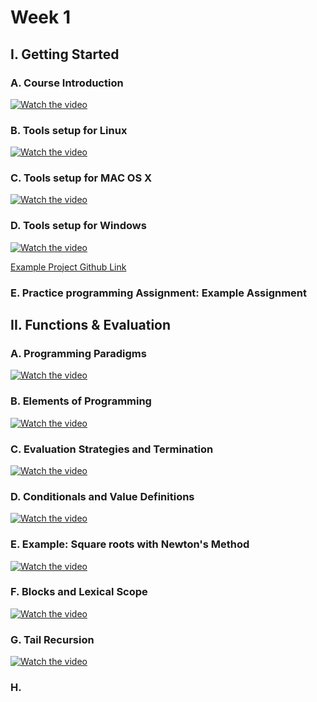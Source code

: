 # Week 1

## I. Getting Started

### A. Course Introduction

[![Watch the video](https://raw.githubusercontent.com/swoldetsadick/scala/master/front.png)](https://d3c33hcgiwev3.cloudfront.net/intro-720p.be8581cf6c1580d2affb5b5a612cd947/full/540p/index.mp4?Expires=1539820800&Signature=TUtwVCGYTolzV5GBsXF3x7EtMui5BqdC-8dRaa047FwwBP0DnTN1YMQPr37u1Iunr4rMKT-Wn-C6ZcNwGYGPzdXZq1PMB1RFdjqL0ihxKqD~39cF4GkuptJQOiZTa~JW1Z-4Bih7pLNOP8ZPMJI1M3Ap9JLI-svDGiLl8J7gw2k_&Key-Pair-Id=APKAJLTNE6QMUY6HBC5A)

### B. Tools setup for Linux

[![Watch the video](https://raw.githubusercontent.com/swoldetsadick/scala/master/front.png)](https://d3c33hcgiwev3.cloudfront.net/qHC4xxkBEea3RQoRNEpMkw.processed/full/540p/index.mp4?Expires=1539820800&Signature=MhsQPXRTuVDQQ0uh-WhNZwdSCuGPO-KcDVmMFi-u1Gkl4wqPZIg7C3BKnprJ81zyb1lBp3LD9km82K4jocXeewclZMGaqsUo-Q8zcySryP4tbqqUooneEOyngde~~Xx4C4iXhw178SfAacU4w4oArYAFN141hAtLS-WIn-f7FxA_&Key-Pair-Id=APKAJLTNE6QMUY6HBC5A)

### C. Tools setup for MAC OS X

[![Watch the video](https://raw.githubusercontent.com/swoldetsadick/scala/master/front.png)](https://d3c33hcgiwev3.cloudfront.net/Ay8x6BO9Eea5Iw6UELUegQ.processed/full/540p/index.mp4?Expires=1539820800&Signature=Rsp9kPtztn4YvyePtN9NLKbi5VYJlrKKxcqTme10A~09MGk~kzMogh~abaT1gw-6PSijgzwhETZBzTNk9rhiEfpJm0nvRnVf5hx6cYnD8wL86DSjqC4qPWjbaSi6DwlNT83cDtSbE~dWkTnVYsumjA57ZPuv-f2XQwOch-~ud6c_&Key-Pair-Id=APKAJLTNE6QMUY6HBC5A)

### D. Tools setup for Windows

[![Watch the video](https://raw.githubusercontent.com/swoldetsadick/scala/master/front.png)](https://d3c33hcgiwev3.cloudfront.net/gHc2zhjxEeaHiBKWMgIXbw.processed/full/540p/index.mp4?Expires=1539820800&Signature=eRaeHo4jEWZxyFyaOAR5nh-J2cX619dwxpyJvWJsY-Bu9ZZpJK1HHl4UmxPsbHPEv4KZgTJ87CRpnO1AarR5u3DsfupWSrO8BAFFKIUc-C3o8sE1BjlJr9Tk0CREniMA3r6UZrB12NkV14M32R6nZACCjzIswirxFxlFPninsGs_&Key-Pair-Id=APKAJLTNE6QMUY6HBC5A)

[Example Project Github Link](https://github.com/swoldetsadick/scala/tree/course_week_1/projects/00-setup)

### E. Practice programming Assignment: Example Assignment

## II. Functions & Evaluation

### A. Programming Paradigms

[![Watch the video](https://raw.githubusercontent.com/swoldetsadick/scala/master/front.png)](https://d3c33hcgiwev3.cloudfront.net/week1-1-720p.47c28bbf7fe4abdfc74ed7c775934b24/full/540p/index.mp4?Expires=1539820800&Signature=Hd9NRtB7dxdAyQl8k2h2oqOk7MK1863C2pVQQG0F~Xf3J7jiPo97pJjxdc53mI~xl4MqS1ThCDKTNV2Xql46V~v75J96INqhnCrm4odoa1evqQ3KaVv6qUBLEEn6--xZLLPUCbzHWo5~vJScjzQYs4v6DhSDcPXGnYtRNt2MsCQ_&Key-Pair-Id=APKAJLTNE6QMUY6HBC5A)

### B. Elements of Programming

[![Watch the video](https://raw.githubusercontent.com/swoldetsadick/scala/master/front.png)](https://d3c33hcgiwev3.cloudfront.net/week1-2-720p.a74fa354a5e0524e0fbdbb402941d85e/full/540p/index.mp4?Expires=1539820800&Signature=fgNesmi3fqO64SNWoU0BUyRw0S5~4PzoZsFKZkuWSVxdZFCWjmmJA30Uw9RU4mwNp7E6mugi5g6FvMRjNSIVJjjj79vYTq7pQv7XY8Eqs0Zlm~AeXQlaTsfntd0dV6aKRa4WHiE7GbcZ5wu~Q8DMQsvEmJYsvuSO2dr9FcR5tfE_&Key-Pair-Id=APKAJLTNE6QMUY6HBC5A)

### C. Evaluation Strategies and Termination

[![Watch the video](https://raw.githubusercontent.com/swoldetsadick/scala/master/front.png)](https://d3c33hcgiwev3.cloudfront.net/week1-3-bfix-720p.8eb617da11249a617830961ebbccbfab/full/540p/index.mp4?Expires=1539820800&Signature=TvwhFln4ruKBNP2fM9fte6NoWo5deNLtYMUnBBGDg5VG014mpoI~iCx6I6DJwBUfXujugGyX5j-WQXqQPpzPrK9CyX6UcYZx0ETVqCXt9F8Q11TgalMz3NyQZ-HkVsdsbxiwIwnujoW6Ia0PRy55US1~Ch2m5oHI8KAppEhv3s4_&Key-Pair-Id=APKAJLTNE6QMUY6HBC5A)

### D. Conditionals and Value Definitions

[![Watch the video](https://raw.githubusercontent.com/swoldetsadick/scala/master/front.png)](https://d3c33hcgiwev3.cloudfront.net/YNvJBl1jEeWRKQ6ecyFz3w.processed/full/540p/index.mp4?Expires=1539820800&Signature=G5lP5EsOmdCYLt4-7RApDx4jhtPq2dl7Imjoi5Hxoq2354PUCPgm~QiYEDUJyx0oGa5nk8SSNnV~zpNFaUsgPZq9krj8JayBK31het7nGFN9KrYbQ714XkG3DA9Cv~X0tkg-HX-MkaqEKP-8TuT8L8pofw4~7U1VP2mrNxMfgZo_&Key-Pair-Id=APKAJLTNE6QMUY6HBC5A)

### E. Example: Square roots with Newton's Method

[![Watch the video](https://raw.githubusercontent.com/swoldetsadick/scala/master/front.png)](https://d3c33hcgiwev3.cloudfront.net/week1-5-bfix-720p.32b055f64dcd576a28c23eeb4c4b3d55/full/540p/index.mp4?Expires=1539820800&Signature=c4QDLhLEH5pHcIAY8V-IielUYUbgM~m6tucF2RUlfDbOFVoFmb47MhmCs1uV2st9bA6qe2ncFD-M9k9hNyTd3ap0uBTiP5k4dgt~OlxpHbsAgqMpKK2nvDuFIt7t2CQMqKXsO6M7KyECD8HxHZ39AtTbTwECmYEbeE-i6MzYRRA_&Key-Pair-Id=APKAJLTNE6QMUY6HBC5A)

### F. Blocks and Lexical Scope

[![Watch the video](https://raw.githubusercontent.com/swoldetsadick/scala/master/front.png)](https://d3c33hcgiwev3.cloudfront.net/week1-6-bfix-720p.d3838416d910cad565a4fd8891cc07a2/full/540p/index.mp4?Expires=1539820800&Signature=ZfdMkr~9uCv5LOnklPl~ferQD~edXhivKcOrwrUQIyhtY7H1uIQJuZQZYmsc1x8hsRnUZ234O-m3qgcYVBxhoC86PtljIj3og5WCBvwjMkCHOqV2jVamOHgwOCQilyEqRS~s1wIcxqxLCTaWF1Nj9xEIX7nfizs5r0GLa21jeUk_&Key-Pair-Id=APKAJLTNE6QMUY6HBC5A)

### G. Tail Recursion

[![Watch the video](https://raw.githubusercontent.com/swoldetsadick/scala/master/front.png)](https://d3c33hcgiwev3.cloudfront.net/week2-1-720p.e42c1c7aaf325e16a92d3f6eb1342f0e/full/540p/index.mp4?Expires=1539820800&Signature=BQx3G6tY-jF8uhYs1D8jyqEbkJ9NCpytkI8ihr8iLQP6-OIi8Czyr6mB5LVeA9LnDSRJ~1sX5qrcrbBUmH653ucetH-onW6J4ibI858grJphn-KTuLVcbIWFsUK54E~9GVeN1kGsv2TqoBSs8G2hoJBDyPTqSVTZ~-07YaCrBcg_&Key-Pair-Id=APKAJLTNE6QMUY6HBC5A)

### H.
